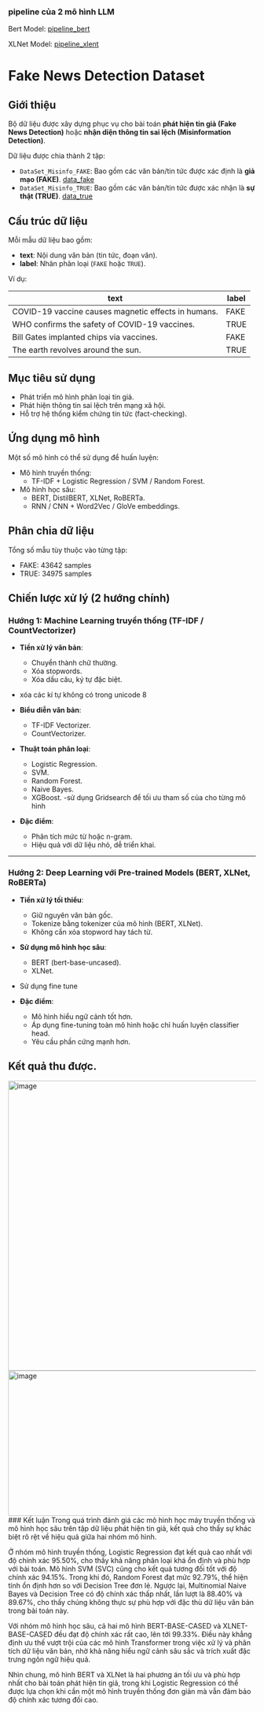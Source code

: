 ### pipeline của 2 mô hình LLM

Bert Model: [pipeline_bert](https://drive.google.com/drive/folders/19gVt4VBPBq2HasQxvw0wRPsYJ-IDUqMR?usp=drive_link)

XLNet Model: [pipeline_xlent](https://drive.google.com/drive/folders/13wgIZQpbukjTM9BkyU5N55DnbY6Vlm13?usp=drive_link)
# Fake News Detection Dataset

##  Giới thiệu

Bộ dữ liệu được xây dựng phục vụ cho bài toán **phát hiện tin giả (Fake News Detection)** hoặc **nhận diện thông tin sai lệch (Misinformation Detection)**.

Dữ liệu được chia thành 2 tập:
- `DataSet_Misinfo_FAKE`: Bao gồm các văn bản/tin tức được xác định là **giả mạo (FAKE)**. [data_fake](https://drive.google.com/file/d/1RiZvNZgw9oJOSyjlhWX0j8O1W4dJIzgE/view?usp=drive_link)
- `DataSet_Misinfo_TRUE`: Bao gồm các văn bản/tin tức được xác nhận là **sự thật (TRUE)**. [data_true](https://drive.google.com/file/d/1RiZvNZgw9oJOSyjlhWX0j8O1W4dJIzgE/view?usp=drive_link)

##  Cấu trúc dữ liệu

Mỗi mẫu dữ liệu bao gồm:
- **text**: Nội dung văn bản (tin tức, đoạn văn).
- **label**: Nhãn phân loại (`FAKE` hoặc `TRUE`).

Ví dụ:

| text                                                   | label |
|--------------------------------------------------------|-------|
| COVID-19 vaccine causes magnetic effects in humans.    | FAKE  |
| WHO confirms the safety of COVID-19 vaccines.          | TRUE  |
| Bill Gates implanted chips via vaccines.               | FAKE  |
| The earth revolves around the sun.                     | TRUE  |

##  Mục tiêu sử dụng

- Phát triển mô hình phân loại tin giả.
- Phát hiện thông tin sai lệch trên mạng xã hội.
- Hỗ trợ hệ thống kiểm chứng tin tức (fact-checking).

##  Ứng dụng mô hình

Một số mô hình có thể sử dụng để huấn luyện:
- Mô hình truyền thống:
  - TF-IDF + Logistic Regression / SVM / Random Forest.
- Mô hình học sâu:
  - BERT, DistilBERT, XLNet, RoBERTa.
  - RNN / CNN + Word2Vec / GloVe embeddings.

##  Phân chia dữ liệu

Tổng số mẫu tùy thuộc vào từng tập:
- FAKE: 43642 samples
- TRUE: 34975 samples
##  Chiến lược xử lý (2 hướng chính)

###  Hướng 1: Machine Learning truyền thống (TF-IDF / CountVectorizer)

- **Tiền xử lý văn bản**:
  - Chuyển thành chữ thường.
  - Xóa stopwords.
  - Xóa dấu câu, ký tự đặc biệt.
- xóa các kí tự không có trong unicode 8
- **Biểu diễn văn bản**:
  - TF-IDF Vectorizer.
  - CountVectorizer.

- **Thuật toán phân loại**:
  - Logistic Regression.
  - SVM.
  - Random Forest.
  - Naive Bayes.
  - XGBoost.
-sử dụng Gridsearch để tối ưu tham số của cho từng mô hình 
- **Đặc điểm**:
  - Phân tích mức từ hoặc n-gram.
  - Hiệu quả với dữ liệu nhỏ, dễ triển khai.

---

###  Hướng 2: Deep Learning với Pre-trained Models (BERT, XLNet, RoBERTa)

- **Tiền xử lý tối thiểu**:
  - Giữ nguyên văn bản gốc.
  - Tokenize bằng tokenizer của mô hình (BERT, XLNet).
  - Không cần xóa stopword hay tách từ.

- **Sử dụng mô hình học sâu**:
  - BERT (bert-base-uncased).
  - XLNet.
- Sử dụng fine tune 
- **Đặc điểm**:
  - Mô hình hiểu ngữ cảnh tốt hơn.
  - Áp dụng fine-tuning toàn mô hình hoặc chỉ huấn luyện classifier head.
  - Yêu cầu phần cứng mạnh hơn.
## Kết quả thu được.
<img width="1519" height="589" alt="image" src="https://github.com/user-attachments/assets/c268cac9-27a4-415b-833d-f9808dfe7225" />

<img width="1519" height="295" alt="image" src="https://github.com/user-attachments/assets/ced898b3-aeaa-4f7b-824f-ff8ba06dbb69" />
###  Kết luận
Trong quá trình đánh giá các mô hình học máy truyền thống và mô hình học sâu trên tập dữ liệu phát hiện tin giả, kết quả cho thấy sự khác biệt rõ rệt về hiệu quả giữa hai nhóm mô hình.

Ở nhóm mô hình truyền thống, Logistic Regression đạt kết quả cao nhất với độ chính xác 95.50%, cho thấy khả năng phân loại khá ổn định và phù hợp với bài toán. Mô hình SVM (SVC) cũng cho kết quả tương đối tốt với độ chính xác 94.15%. Trong khi đó, Random Forest đạt mức 92.79%, thể hiện tính ổn định hơn so với Decision Tree đơn lẻ. Ngược lại, Multinomial Naive Bayes và Decision Tree có độ chính xác thấp nhất, lần lượt là 88.40% và 89.67%, cho thấy chúng không thực sự phù hợp với đặc thù dữ liệu văn bản trong bài toán này.

Với nhóm mô hình học sâu, cả hai mô hình BERT-BASE-CASED và XLNET-BASE-CASED đều đạt độ chính xác rất cao, lên tới 99.33%. Điều này khẳng định ưu thế vượt trội của các mô hình Transformer trong việc xử lý và phân tích dữ liệu văn bản, nhờ khả năng hiểu ngữ cảnh sâu sắc và trích xuất đặc trưng ngôn ngữ hiệu quả.

Nhìn chung, mô hình BERT và XLNet là hai phương án tối ưu và phù hợp nhất cho bài toán phát hiện tin giả, trong khi Logistic Regression có thể được lựa chọn khi cần một mô hình truyền thống đơn giản mà vẫn đảm bảo độ chính xác tương đối cao.
